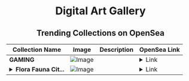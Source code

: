 <div align="center">

# Digital Art Gallery

## Trending Collections on OpenSea

| Collection Name                       | Image                                                                                     | Description                       | OpenSea Link                                                                                          |
|---------------------------------------|-------------------------------------------------------------------------------------------|-----------------------------------|--------------------------------------------------------------------------------------------------------|
| **GAMING** | ![Image](https://i.seadn.io/s/raw/files/4c5d1fd23e2977b5b74d44db7f86e119.jpg?w=500&auto=format?w=200&auto=format) |  | <details><summary>Link</summary>[GAMING](https://opensea.io/collection/gaming-81)</details> |
| **<details><summary>Flora Fauna Cit...</summary>Flora Fauna City</details>** | ![Image](https://i.seadn.io/s/raw/files/56bf8d05bf25e51800d59a5454034939.webp?w=500&auto=format?w=200&auto=format) |  | <details><summary>Link</summary>[Flora Fauna City](https://opensea.io/collection/flora-fauna-city)</details> |

</div>